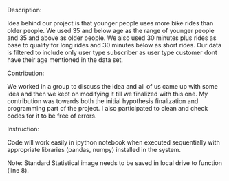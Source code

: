 Description:

Idea behind our project is that younger people uses more bike rides than older people. We used 35 and below age as the range of younger people and 35 and above as older people. We also used 30 minutes plus rides as base to qualify for long rides and 30 minutes below as short rides.
Our data is filtered to include only user type subscriber as user type customer dont have their age mentioned in the data set. 

Contribution:

We worked in a group to discuss the idea and all of us came up with some idea and then we kept on modifying it till we finalized with this one.
My contribution was towards both the initial hypothesis finalization and programming part of the project. I also participated to clean and check codes for it to be free of errors. 

Instruction:

Code will work easily in ipython notebook when executed sequentially with appropriate libraries (pandas, numpy) installed in the system.

Note: Standard Statistical image needs to be saved in local drive to function (line 8).
